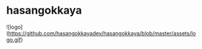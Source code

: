 # hasangokkaya
![logo] (https://github.com/hasangokkayadev/hasangokkaya/blob/master/assets/logo.gif)
